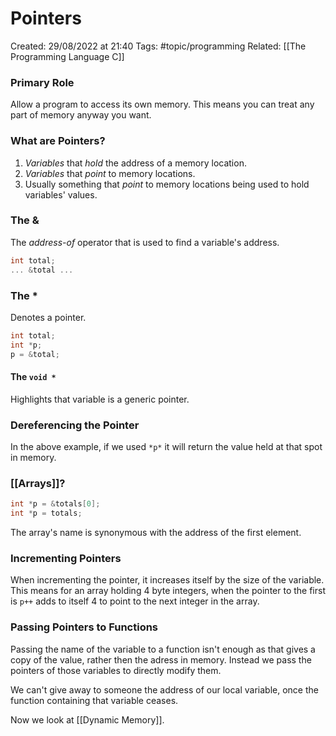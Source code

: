# Pointers
Created: 29/08/2022 at 21:40
Tags: #topic/programming 
Related: [[The Programming Language C]]

### Primary Role
Allow a program to access its own memory. This means you can treat any part of memory anyway you want.

### What are Pointers?
1. *Variables* that *hold* the address of a memory location.
2. *Variables* that *point* to memory locations.
3. Usually something that *point* to memory locations being used to hold variables' values.

### The &
The *address-of* operator that is used to find a variable's address.
```c 
int total;
... &total ...
```

### The *
Denotes a pointer.
```c 
int total;
int *p;
p = &total;
```

#### The `void *`
Highlights that variable is a generic pointer.

### Dereferencing the Pointer
In the above example, if we used `*p*` it will return the value held at that spot in memory.

### [[Arrays]]? 
```c 
int *p = &totals[0];
int *p = totals;
```
The array's name is synonymous with the address of the first element.

### Incrementing Pointers
When incrementing the pointer, it increases itself by the size of the variable.
This means for an array holding 4 byte integers, when the pointer to the first is `p++` adds to itself 4 to point to the next integer in the array.

### Passing Pointers to Functions
Passing the name of the variable to a function isn't enough as that gives a copy of the value, rather then the adress in memory.
Instead we pass the pointers of those variables to directly modify them.

We can't give away to someone the address of our local variable, once the function containing that variable ceases.

Now we look at [[Dynamic Memory]].
